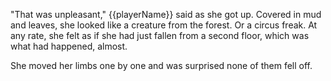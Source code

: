 "That was unpleasant," {{playerName}} said as she got up. Covered in mud and leaves, she looked like a creature from the forest. Or a circus freak. At any rate, she felt as if she had just fallen from a second floor, which was what had happened, almost.

She moved her limbs one by one and was surprised none of them fell off.
